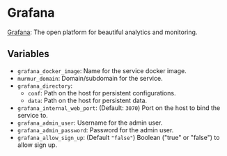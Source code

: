 # Grafana

[Grafana](https://grafana.com/): The open platform for beautiful
analytics and monitoring.

## Variables

* `grafana_docker_image`: Name for the service docker image.
* `murmur_domain`: Domain/subdomain for the service.
* `grafana_directory`:
   * `conf`: Path on the host for persistent configurations.
   * `data`: Path on the host for persistent data.
* `grafana_internal_web_port`: (Default: `3070`) Port on the host to bind the service to.
* `grafana_admin_user`: Username for the admin user.
* `grafana_admin_password`: Password for the admin user.
* `grafana_allow_sign_up`: (Default `"false"`) Boolean ("true" or "false") to allow sign up.
